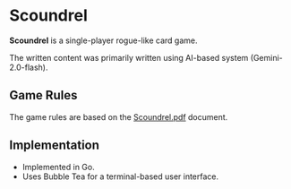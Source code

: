 # Scoundrel

**Scoundrel** is a single-player rogue-like card game.

The written content was primarily written using AI-based system (Gemini-2.0-flash).

## Game Rules

The game rules are based on the [Scoundrel.pdf](http://stfj.net/art/2011/Scoundrel.pdf) document.

## Implementation

- Implemented in Go.
- Uses Bubble Tea for a terminal-based user interface.
